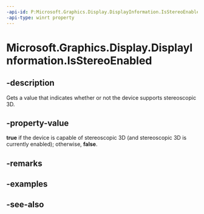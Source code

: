 ```yaml
---
-api-id: P:Microsoft.Graphics.Display.DisplayInformation.IsStereoEnabled
-api-type: winrt property
---
```


# Microsoft.Graphics.Display.DisplayInformation.IsStereoEnabled

<!--
public bool IsStereoEnabled { get; }
-->

## -description

Gets a value that indicates whether or not the device supports stereoscopic 3D.

## -property-value

**true** if the device is capable of stereoscopic 3D (and stereoscopic 3D is currently enabled); otherwise, **false**.

## -remarks

## -examples

## -see-also

